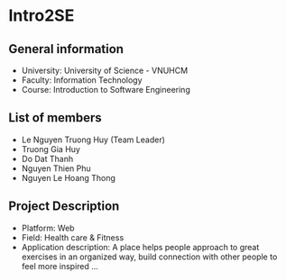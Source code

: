 # Intro2SE
 
## General information
- University: University of Science - VNUHCM
- Faculty: Information Technology
- Course: Introduction to Software Engineering

## List of members
- Le Nguyen Truong Huy (Team Leader)
- Truong Gia Huy
- Do Dat Thanh
- Nguyen Thien Phu
- Nguyen Le Hoang Thong

## Project Description
- Platform: Web 
- Field: Health care & Fitness
- Application description: A place helps people approach to great exercises in an organized way, build connection with other people to feel more inspired ...
